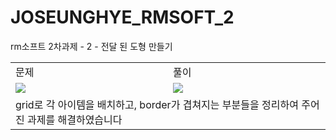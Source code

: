 # JOSEUNGHYE_RMSOFT_2
rm소프트 2차과제 - 2 - 전달 된 도형 만들기

<table>
  <tr>
    <td>
      문제
    </td>
    <td>
      풀이
    </td>
  </tr>
  <tr>
    <td>
      <img src="https://github.com/tmdgp0212/JOSEUNGHYE_RMSOFT_2/assets/112364408/257ff0cd-cc13-4b0e-a230-5dff75b4f321">
    </td>
    <td>
      <img src="https://github.com/tmdgp0212/JOSEUNGHYE_RMSOFT_2/assets/112364408/1c683941-e8c9-41b7-b6a8-666017385f6c">
    </td>
  </tr>
  <tr>
    <td colspan="2">grid로 각 아이템을 배치하고, border가 겹쳐지는 부분들을 정리하여 주어진 과제를 해결하였습니다</td>
  </tr>
</table>
